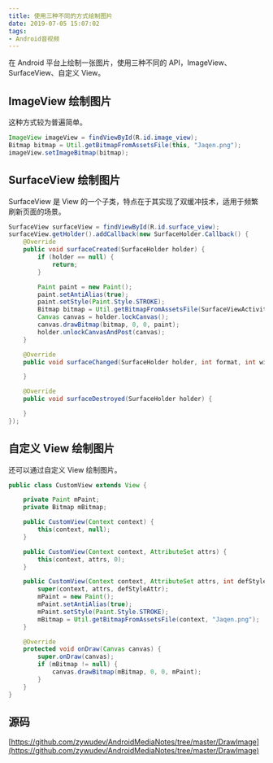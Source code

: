 ```yaml
---
title: 使用三种不同的方式绘制图片
date: 2019-07-05 15:07:02
tags:
- Android音视频
---
```


在 Android 平台上绘制一张图片，使用三种不同的 API，ImageView、SurfaceView、自定义 View。

## ImageView 绘制图片

这种方式较为普遍简单。

```java
ImageView imageView = findViewById(R.id.image_view);
Bitmap bitmap = Util.getBitmapFromAssetsFile(this, "Jaqen.png");
imageView.setImageBitmap(bitmap);
```

## SurfaceView 绘制图片

SurfaceView 是 View 的一个子类，特点在于其实现了双缓冲技术，适用于频繁刷新页面的场景。

```java
SurfaceView surfaceView = findViewById(R.id.surface_view);
surfaceView.getHolder().addCallback(new SurfaceHolder.Callback() {
    @Override
    public void surfaceCreated(SurfaceHolder holder) {
        if (holder == null) {
            return;
        }

        Paint paint = new Paint();
        paint.setAntiAlias(true);
        paint.setStyle(Paint.Style.STROKE);
        Bitmap bitmap = Util.getBitmapFromAssetsFile(SurfaceViewActivity.this, "Jaqen.png");
        Canvas canvas = holder.lockCanvas();
        canvas.drawBitmap(bitmap, 0, 0, paint);
        holder.unlockCanvasAndPost(canvas);
    }

    @Override
    public void surfaceChanged(SurfaceHolder holder, int format, int width, int height) {

    }

    @Override
    public void surfaceDestroyed(SurfaceHolder holder) {

    }
});
```

## 自定义 View 绘制图片

还可以通过自定义 View 绘制图片。

```java
public class CustomView extends View {

    private Paint mPaint;
    private Bitmap mBitmap;

    public CustomView(Context context) {
        this(context, null);
    }

    public CustomView(Context context, AttributeSet attrs) {
        this(context, attrs, 0);
    }

    public CustomView(Context context, AttributeSet attrs, int defStyleAttr) {
        super(context, attrs, defStyleAttr);
        mPaint = new Paint();
        mPaint.setAntiAlias(true);
        mPaint.setStyle(Paint.Style.STROKE);
        mBitmap = Util.getBitmapFromAssetsFile(context, "Jaqen.png");
    }

    @Override
    protected void onDraw(Canvas canvas) {
        super.onDraw(canvas);
        if (mBitmap != null) {
            canvas.drawBitmap(mBitmap, 0, 0, mPaint);
        }
    }
}
```

## 源码

[https://github.com/zywudev/AndroidMediaNotes/tree/master/DrawImage](https://github.com/zywudev/AndroidMediaNotes/tree/master/DrawImage)